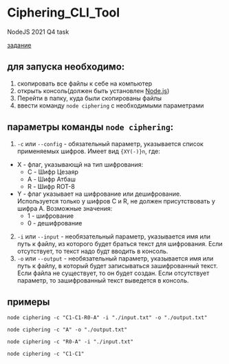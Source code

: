 # Ciphering_CLI_Tool
NodeJS 2021 Q4 task

[задание](https://github.com/rolling-scopes-school/basic-nodejs-course/blob/master/descriptions/ciphering-cli-tool.md)

## для запуска необходимо:
1. скопировать все файлы к себе на компьютер
2. открыть консоль(должен быть установлен [Node.js](https://nodejs.org/en/))
3. Перейти в папку, куда были скопированы файлы
4. ввести команду `node ciphering` с необходимыми параметрами

## параметры команды `node ciphering`:
1. `-c` или `--config` - обязательный параметр, указывается список применяемых шифров. Имеет вид `{XY(-)}n`, где:
  * X - флаг, указывающй на тип шифрования:
    * C - Шифр Цезаяр
    * A - Шифр Атбаш
    * R - Шифр ROT-8 
  * Y - флаг указывает на шифрование или дешифрование. Используется только у шифров C и R, не должен присутствовать у шифра A. Возможные значения:
    * 1 - шифрование
    * 0 - дешифрование
 2. `-i` или `--input` - необязательный параметр, указывается имя или путь к файлу, из которого будет браться текст для шифрования. Если отсутствует, то текст надо будт вводить в консоль.
 3.  `-o` или `--output` - необязательный параметр, указывается имя или путь к файлу, в который будет записываться зашифрованный текст. Если файла не существует, то он будет создан. Если отсутствует параметр, то зашифрованный текст выведется в консоль.

## примеры
```
node ciphering -c "C1-C1-R0-A" -i "./input.txt" -o "./output.txt"
```
```
node ciphering -c "A" -o "./output.txt"
```
```
node ciphering -c "R0-A" -i "./input.txt"
```
```
node ciphering -c "C1-C1"
```
